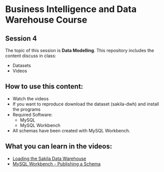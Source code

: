 # Business Intelligence and Data Warehouse Course

## Session 4

The topic of this session is **Data Modelling**. This repository includes the content discuss in class:

  - Datasets
  - Videos

## How to use this content:

  - Watch the videos
  - If you want to reproduce download the dataset (sakila-dwh) and install the programs
  - Required Software:
	  - MySQL
	  - MySQL Workbench
  - All schemas have been created with MySQL Workbench.
  
## What you can learn in the videos:

  - [Loading the Sakila Data Warehouse](https://vimeo.com/242391229)
  - [MySQL Workbench - Publishing a Schema](https://vimeo.com/234888753)
